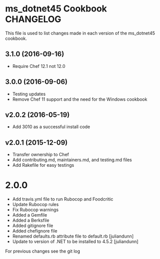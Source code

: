 # ms_dotnet45 Cookbook CHANGELOG

This file is used to list changes made in each version of the ms_dotnet45 cookbook.

## 3.1.0 (2016-09-16)
- Require Chef 12.1 not 12.0

## 3.0.0 (2016-09-06)
- Testing updates
- Remove Chef 11 support and the need for the Windows cookbook

## v2.0.2 (2016-05-19)

- Add 3010 as a successful install code

## v2.0.1 (2015-12-09)

- Transfer ownership to Chef
- Add contributing.md, maintainers.md, and testing.md files
- Add Rakefile for easy testings

# 2.0.0

- Add travis.yml file to run Rubocop and Foodcritic
- Update Rubocop rules
- Fix Rubocop warnings
- Added a Gemfile
- Added a Berksfile
- Added gitignore file
- Added chefignore file
- Renamed defaults.rb attribute file to default.rb [juliandunn]
- Update to version of .NET to be installed to 4.5.2 [juliandunn]

For previous changes see the git log
